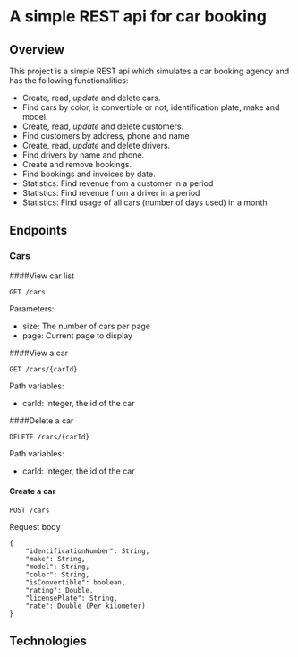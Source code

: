 # A simple REST api for car booking

## Overview
This project is a simple REST api which simulates a car booking agency and has the following functionalities:
- Create, read, *update* and delete cars.
- Find cars by color, is convertible or not, identification plate, make and model.
- Create, read, *update* and delete customers.
- Find customers by address, phone and name
- Create, read, *update* and delete drivers.
- Find drivers by name and phone.
- Create and remove bookings.
- Find bookings and invoices by date.
- Statistics: Find revenue from a customer in a period
- Statistics: Find revenue from a driver in a period
- Statistics: Find usage of all cars (number of days used) in a month

## Endpoints 
### Cars
####View car list
```
GET /cars
```
Parameters:
- size: The number of cars per page
- page: Current page to display

####View a car
```
GET /cars/{carId}
```
Path variables:
- carId: Integer, the id of the car

####Delete a car
```
DELETE /cars/{carId}
```
Path variables:
- carId: Integer, the id of the car

#### Create a car
```
POST /cars
```
Request body
```
{
    "identificationNumber": String,
    "make": String,
    "model": String,
    "color": String,
    "isConvertible": boolean,
    "rating": Double,
    "licensePlate": String,
    "rate": Double (Per kilometer)
}
```

## Technologies